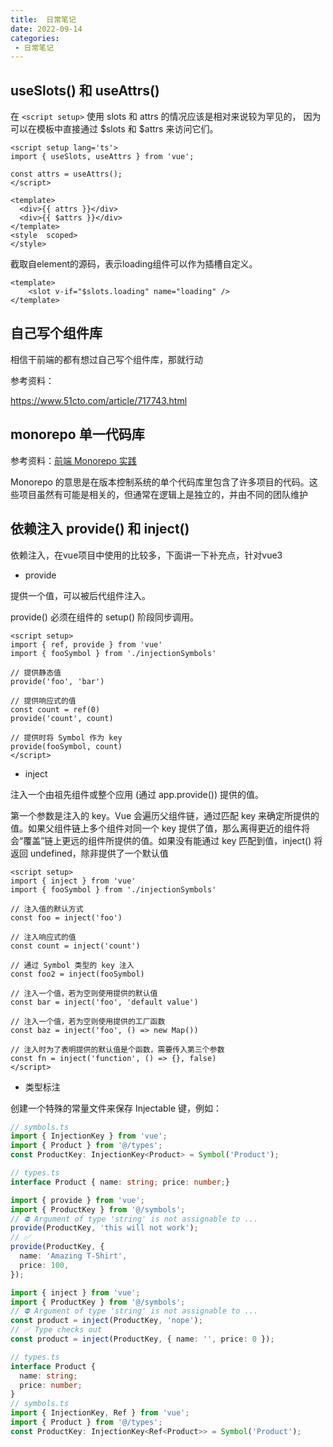 ```yaml
---
title:  日常笔记
date: 2022-09-14
categories: 
 - 日常笔记
---
```

<Boxx type='tip' />

## useSlots() 和 useAttrs()

在 ``<script setup>`` 使用 slots 和 attrs 的情况应该是相对来说较为罕见的，
因为可以在模板中直接通过 $slots 和 $attrs 来访问它们。


```vue
<script setup lang='ts'>
import { useSlots, useAttrs } from 'vue';

const attrs = useAttrs();
</script>

<template>
  <div>{{ attrs }}</div>
  <div>{{ $attrs }}</div>
</template>
<style  scoped>
</style>
```

截取自element的源码，表示loading组件可以作为插槽自定义。
```vue
<template>
    <slot v-if="$slots.loading" name="loading" />
</template>
```

## 自己写个组件库

相信干前端的都有想过自己写个组件库，那就行动 

参考资料：

https://www.51cto.com/article/717743.html 


## monorepo 单一代码库

参考资料：[前端 Monorepo 实践](https://juejin.cn/post/7036016254385127431)

Monorepo 的意思是在版本控制系统的单个代码库里包含了许多项目的代码。这些项目虽然有可能是相关的，但通常在逻辑上是独立的，并由不同的团队维护 


## 依赖注入 provide() 和 inject()

依赖注入，在vue项目中使用的比较多，下面讲一下补充点，针对vue3

- provide

提供一个值，可以被后代组件注入。

provide() 必须在组件的 setup() 阶段同步调用。

```vue
<script setup>
import { ref, provide } from 'vue'
import { fooSymbol } from './injectionSymbols'

// 提供静态值
provide('foo', 'bar')

// 提供响应式的值
const count = ref(0)
provide('count', count)

// 提供时将 Symbol 作为 key
provide(fooSymbol, count)
</script>
```

- inject

注入一个由祖先组件或整个应用 (通过 app.provide()) 提供的值。

第一个参数是注入的 key。Vue 会遍历父组件链，通过匹配 key 来确定所提供的值。如果父组件链上多个组件对同一个 key 提供了值，那么离得更近的组件将会“覆盖”链上更远的组件所提供的值。如果没有能通过 key 匹配到值，inject() 将返回 undefined，除非提供了一个默认值

```vue
<script setup>
import { inject } from 'vue'
import { fooSymbol } from './injectionSymbols'

// 注入值的默认方式
const foo = inject('foo')

// 注入响应式的值
const count = inject('count')

// 通过 Symbol 类型的 key 注入
const foo2 = inject(fooSymbol)

// 注入一个值，若为空则使用提供的默认值
const bar = inject('foo', 'default value')

// 注入一个值，若为空则使用提供的工厂函数
const baz = inject('foo', () => new Map())

// 注入时为了表明提供的默认值是个函数，需要传入第三个参数
const fn = inject('function', () => {}, false)
</script>
```

- 类型标注

创建一个特殊的常量文件来保存 Injectable 键，例如：

```ts
// symbols.ts
import { InjectionKey } from 'vue';
import { Product } from '@/types';
const ProductKey: InjectionKey<Product> = Symbol('Product');
```

```ts
// types.ts
interface Product { name: string; price: number;}
```

```ts
import { provide } from 'vue';
import { ProductKey } from '@/symbols';
// ⛔️ Argument of type 'string' is not assignable to ...
provide(ProductKey, 'this will not work');
// ✅
provide(ProductKey, {
  name: 'Amazing T-Shirt',
  price: 100,
});
```

```ts
import { inject } from 'vue';
import { ProductKey } from '@/symbols';
// ⛔️ Argument of type 'string' is not assignable to ...
const product = inject(ProductKey, 'nope');
// ✅ Type checks out
const product = inject(ProductKey, { name: '', price: 0 });
```

```ts
// types.ts
interface Product {
  name: string;
  price: number;
}
// symbols.ts
import { InjectionKey, Ref } from 'vue';
import { Product } from '@/types';
const ProductKey: InjectionKey<Ref<Product>> = Symbol('Product');
```



